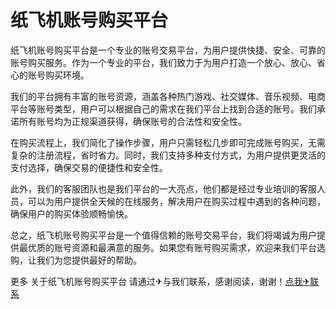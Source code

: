 # 纸飞机账号购买平台

纸飞机账号购买平台是一个专业的账号交易平台，为用户提供快捷、安全、可靠的账号购买服务。作为一个专业的平台，我们致力于为用户打造一个放心、放心、省心的账号购买环境。

我们的平台拥有丰富的账号资源，涵盖各种热门游戏、社交媒体、音乐视频、电商平台等账号类型，用户可以根据自己的需求在我们平台上找到合适的账号。我们承诺所有账号均为正规渠道获得，确保账号的合法性和安全性。

在购买流程上，我们简化了操作步骤，用户只需轻松几步即可完成账号购买，无需复杂的注册流程，省时省力。同时，我们支持多种支付方式，为用户提供更灵活的支付选择，确保交易的便捷性和安全性。

此外，我们的客服团队也是我们平台的一大亮点，他们都是经过专业培训的客服人员，可以为用户提供全天候的在线服务，解决用户在购买过程中遇到的各种问题，确保用户的购买体验顺畅愉快。

总之，纸飞机账号购买平台是一个值得信赖的账号交易平台，我们将竭诚为用户提供最优质的账号资源和最满意的服务。如果您有账号购买需求，欢迎来我们平台选购，让我们为您提供最好的帮助。

更多 关于纸飞机账号购买平台 请通过✈与我们联系，感谢阅读，谢谢！[点我✈联系](https://c.k02.cc)